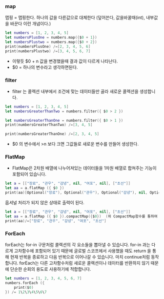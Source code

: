 ### map
맵핑 = 맵핑한다. 하나의 값을 다른값으로 대체한다 (덮어쓴다, 값을바꿀때(int), 내부값을 바꾼다 이런 개념이다.)
```swift
let numbers = [1, 2, 3, 4, 5]
let numbersPlusOne = numbers.map({$0 + 1})
let numbersPlustwo = numbers.map({$0 + 2})
print(numbersPlusOne) /=[2, 3, 4, 5, 6]
print(numbersPlustwo) /=[3, 4, 5, 6, 7]
```
- 이렇듯  $0 + n 값을 변경했을때 결과 값이 다르게 나타난다. 
- $0 = 하나의 변수라고 생각하면된다.
 
### filter
- filter 는 콜렉션 내부에서 조건에 맞는 데이터들만 골라 새로운 콜렉션을 생성합니다.
```swift
let numbers = [1, 2, 3, 4, 5]
let numbersGreaterThanTwo = numbers.filter({ $0 > 2 })
 
let numbersGreaterThanOne = numbers.filter({ $0 > 1 })
print(numbersGreaterThanTwo) /=[3, 4, 5]
 
print(numbersGreaterThanOne) /=[2, 3, 4, 5]
```
- $0 의 변수에서 >n 보다 크면 그값들로 새로운 변수를 만들어 생성한다.

### FlatMap
- FlatMap은 2차원 배열에 나누어져있는 데이터들을 1차원 배열로 합쳐주는 기능이 포함되어 있습니다.
```swift
let a = [["장료", "관우", "감녕", nil, "여포", nil], ["초선"]]
let aa = a.flatMap ({ $0 })
print(aa)[Optional("장료"), Optional("관우"), Optional("감녕"), nil, Optional("여포"), nil, Optional("초선")]
```
옵셔널 처리가 되지 않은 상태로 출력이 된다.
 
```swift
let a = [["장료", "관우", "감녕", nil, "여포", nil], ["초선"]]
let aa = a.flatMap ({ $0 }).compactMap({$0})  (위 CompactMap함수를 통하여 옵셔널 처리를 해준다)
print(aa)/=["장료", "관우", "감녕", "여포", "초선"]
 ```

### ForEach
forEach는 for-in 구문처럼 콜렉션의 각 요소들을 뽑아낼 수 있습니다. for-in 과는 다르게 고차함수에 포함되어 있기 때문에 글로벌 스코프에서 사용했을 때도 return 을 통해 현재 반복을 종료하고 다음 반복으로 이어나갈 수 있습니다. 마치 continue처럼 동작합니다. forEach는 다른 고차함수처럼 새로운 콜렉션이나 데이터를 반환하지 않기 때문에 단순한 순회의 용도로 사용하기에 적합합니다.
```swift
let numbers = [1, 2, 3, 4, 5, 6, 7]
numbers.forEach ({
    print($0)
}) /= 1\2\3\4\5\6\7
```
